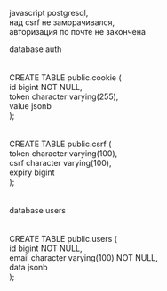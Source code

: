 javascript postgresql, <br>
над csrf не заморачивался, <br>
авторизация по почте не закончена <br>


database auth <br>
<br>
<br>
CREATE TABLE public.cookie ( <br> 
    id bigint NOT NULL, <br>
    token character varying(255), <br>
    value jsonb <br>
); <br>
<br>
<br>
CREATE TABLE public.csrf ( <br>
    token character varying(100), <br>
    csrf character varying(100), <br>
    expiry bigint <br>
); <br>
<br>
<br>
database users <br>
<br>
<br>
CREATE TABLE public.users ( <br>
    id bigint NOT NULL, <br>
    email character varying(100) NOT NULL, <br>
    data jsonb <br>
); <br>




